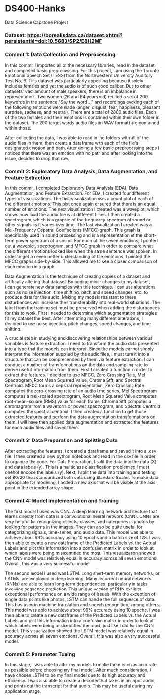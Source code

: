 # DS400-Hanks
Data Science Capstone Project

### Dataset: https://borealisdata.ca/dataset.xhtml?persistentId=doi:10.5683/SP2/E8H2MF 

### Commit 1: Data Collection and Preprocessing
In this commit I imported all of the necessary libraries, read in the dataset, and completed basic preprocessing. For this project, I am using the Toronto Emotional Speech Set (TESS) from the Northwestern University Auditory Test No. 6. This dataset was particularly appealing because it solely includes females and yet the audio is of such good caliber. Due to other datasets' vast amount of male speakers, there is an imbalance in representation. Two women (26 and 64 years old) recited a set of 200 keywords in the sentence "Say the word _," and recordings evoking each of the following emotions were made (anger, disgust, fear, happiness, pleasant surprise, sadness, and neutral). There are a total of 2800 audio files. Each of the two females and their emotions is contained within their own folder in the dataset. The 200 target words audio files (in WAV format) are contained within those.


After collecting the data, I was able to read in the folders with all of the audio files in them, then create a dataframe with each of the file's designated emotion and path. After doing a few basic preprocessing steps I noticed that there was an emotion with no path and after looking into the issue, decided to drop that row.


### Commit 2: Exploratory Data Analysis, Data Augmentation, and Feature Extraction
In this commit, I completed Exploratory Data Analysis (EDA), Data Augmentation, and Feature Extraction. For EDA, I created four different types of visualizations. The first visualization was a count plot of each of the different emotions. This plot once again ensured that there is an equal number of emotions. The next visualization I created was a waveplot, which shows how loud the audio file is at different times. I then created a spectrogram, which is a graphic of the frequency spectrum of sound or other signals as it varies over time. The last visualization I created was a Mel-Frequency Cepstral Coeffecients (MFCC) graph. This graph is specifically used in sound processing and is a representation of the short-term power spectrum of a sound. For each of the seven emotions, I printed out a waveplot, spectrogram, and MFCC graph in order to compare what the different emotions looked like when the same sentence was spoken. In order to get an even better understanding of the emotions, I printed the MFCC graphs side-by-side. This allowed me to see a closer comparison of each emotion in a graph. 


Data Augmentation is the technique of creating copies of a dataset and artifically altering that dataset. By adding minor changes to my dataset, I can generate new data samples with this technique. I can use alterations such as noise injection, time shifting, pitch and speed changes, etc. to produce data for the audio. Making my models resistant to these disturbances will increase their transferability into real-world situations. The label from the training set must be preserved when adding the disturbances for this to work. First I needed to determine which augmentation strategies fit my dataset the best. After attempting many different alterations, I decided to use noise injection, pitch changes, speed changes, and time shifting. 


A crucial step in studying and discovering relationships between various variables is feature extraction. I need to transform the audio data presented into a type that the models can interpret. Since the models cannot simply interpret the information supplied by the audio files, I must turn it into a structure that can be comprehended by them via feature extraction. I can conduct a number of transformations on the data and sampling rate to derive useful information from them. First I created a function in order to extract the features. I decided to use MFCC, Zero Crossing Rate, Mel Spectrogram, Root Mean Squared Value, Chroma Stft, and Spectral Centroid. MFCC forms a cepstral representation, Zero Crossing Rate computes the zero-crossing rate of an audio time series, Mel Spectrogram computes a mel-scaled spectrogram, Root Mean Squared Value computes root-mean-square (RMS) value for each frame, Chroma Stft computes a chromagram from a waveform or power spectrogram, and Spectral Centroid computes the spectral centroid. I then created a function to get those extracted features and perform the data augmentation transformations on them. I will have then applied data augmentation and extracted the features for each audio files and saved them.


### Commit 3: Data Preparation and Splitting Data
After extracting the features, I created a dataframe and saved it into a .csv file. I then created a new python notebook and read in the csv file in order to organize the code. For Data Preparation, I split the data into the data (X) and data labels (y). This is a multiclass classification problem so I must onehot encode the labels (y). Next, I split the data into training and testing set 80/20 then standardized both sets using Standard Scaler. To make data appropriate for modeling, I added a new axis that will be visible at the axis point in the extended array shape.


### Commit 4: Model Implementation and Training
The first model I used was CNN. A deep learning network architecture that learns directly from data is a convolutional neural network (CNN). CNNs are very helpful for recognizing objects, classes, and categories in photos by looking for patterns in the images. They can also be quite useful for categorizing signals, time-series, and audio data. This model was able to achieve about 99% accuracy using 10 epochs and a batch size of 128. I was then able to create a new dataframe of the Predicted Labels vs. the Actual Labels and plot this information into a confusion matrix in order to look at which labels were being misidentified the most. This visualization showed the CNN model was relatively equal in accuracy across all seven emotions. Overall, this was a very successful model.

The second model I used was LSTM. Long short-term memory networks, or LSTMs, are employed in deep learning. Many recurrent neural networks (RNNs) are able to learn long-term dependencies, particularly in tasks involving sequence prediction. This unique version of RNN exhibits exceptional performance on a wide range of issues. With the exception of single data points like photos, LSTM can handle the full sequence of data. This has uses in machine translation and speech recognition, among others. This model was able to achieve about 99% accuracy using 10 epochs. I was then able to create a new dataframe of the Predicted Labels vs. the Actual Labels and plot this information into a confusion matrix in order to look at which labels were being misidentified the most, just like I did for the CNN model. This visualization showed the LSTM model was relatively equal in accuracy across all seven emotions. Overall, this was also a very successful model.


### Commit 5: Parameter Tuning
In this stage, I was able to alter my models to make them each as accurate as possible before choosing my final model. After much consideration, I have chosen LSTM to be my final model due to its high accuracy and efficiency. I was also able to create a decoder that takes in an input audio, and prints out the transcript for that audio. This may be useful during my application stage.
